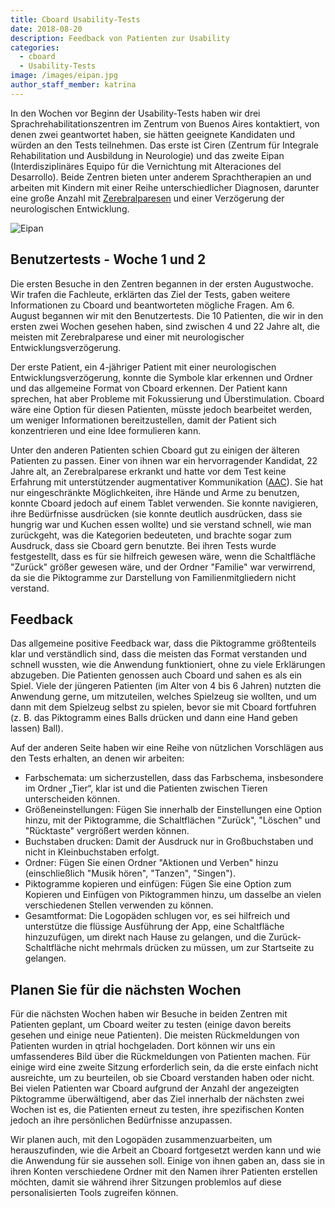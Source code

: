 ```yaml
---
title: Cboard Usability-Tests
date: 2018-08-20
description: Feedback von Patienten zur Usability
categories:
  - cboard
  - Usability-Tests
image: /images/eipan.jpg
author_staff_member: katrina
---
```


In den Wochen vor Beginn der Usability-Tests haben wir drei Sprachrehabilitationszentren im Zentrum von Buenos Aires kontaktiert, von denen zwei geantwortet haben, sie hätten geeignete Kandidaten und würden an den Tests teilnehmen. Das erste ist Ciren (Zentrum für Integrale Rehabilitation und Ausbildung in Neurologie) und das zweite Eipan (Interdisziplinäres Equipo für die Vernichtung mit Alteraciones del Desarrollo). Beide Zentren bieten unter anderem Sprachtherapien an und arbeiten mit Kindern mit einer Reihe unterschiedlicher Diagnosen, darunter eine große Anzahl mit [Zerebralparesen](https://en.wikipedia.org/wiki/Cerebral_palsy) und einer Verzögerung der neurologischen Entwicklung.

![Eipan](/images/eipan.jpg)

## Benutzertests - Woche 1 und 2

Die ersten Besuche in den Zentren begannen in der ersten Augustwoche. Wir trafen die Fachleute, erklärten das Ziel der Tests, gaben weitere Informationen zu Cboard und beantworteten mögliche Fragen. Am 6. August begannen wir mit den Benutzertests. Die 10 Patienten, die wir in den ersten zwei Wochen gesehen haben, sind zwischen 4 und 22 Jahre alt, die meisten mit Zerebralparese und einer mit neurologischer Entwicklungsverzögerung.

Der erste Patient, ein 4-jähriger Patient mit einer neurologischen Entwicklungsverzögerung, konnte die Symbole klar erkennen und Ordner und das allgemeine Format von Cboard erkennen. Der Patient kann sprechen, hat aber Probleme mit Fokussierung und Überstimulation. Cboard wäre eine Option für diesen Patienten, müsste jedoch bearbeitet werden, um weniger Informationen bereitzustellen, damit der Patient sich konzentrieren und eine Idee formulieren kann.

Unter den anderen Patienten schien Cboard gut zu einigen der älteren Patienten zu passen. Einer von ihnen war ein hervorragender Kandidat, 22 Jahre alt, an Zerebralparese erkrankt und hatte vor dem Test keine Erfahrung mit unterstützender augmentativer Kommunikation ([AAC](https://en.wikipedia.org/wiki/Augmentative_and_alternative_communication)). Sie hat nur eingeschränkte Möglichkeiten, ihre Hände und Arme zu benutzen, konnte Cboard jedoch auf einem Tablet verwenden. Sie konnte navigieren, ihre Bedürfnisse ausdrücken (sie konnte deutlich ausdrücken, dass sie hungrig war und Kuchen essen wollte) und sie verstand schnell, wie man zurückgeht, was die Kategorien bedeuteten, und brachte sogar zum Ausdruck, dass sie Cboard gern benutzte. Bei ihren Tests wurde festgestellt, dass es für sie hilfreich gewesen wäre, wenn die Schaltfläche "Zurück" größer gewesen wäre, und der Ordner "Familie" war verwirrend, da sie die Piktogramme zur Darstellung von Familienmitgliedern nicht verstand.

## Feedback

Das allgemeine positive Feedback war, dass die Piktogramme größtenteils klar und verständlich sind, dass die meisten das Format verstanden und schnell wussten, wie die Anwendung funktioniert, ohne zu viele Erklärungen abzugeben. Die Patienten genossen auch Cboard und sahen es als ein Spiel. Viele der jüngeren Patienten (im Alter von 4 bis 6 Jahren) nutzten die Anwendung gerne, um mitzuteilen, welches Spielzeug sie wollten, und um dann mit dem Spielzeug selbst zu spielen, bevor sie mit Cboard fortfuhren (z. B. das Piktogramm eines Balls drücken und dann eine Hand geben lassen) Ball).

Auf der anderen Seite haben wir eine Reihe von nützlichen Vorschlägen aus den Tests erhalten, an denen wir arbeiten:

- Farbschemata: um sicherzustellen, dass das Farbschema, insbesondere im Ordner „Tier“, klar ist und die Patienten zwischen Tieren unterscheiden können.
- Größeneinstellungen: Fügen Sie innerhalb der Einstellungen eine Option hinzu, mit der Piktogramme, die Schaltflächen "Zurück", "Löschen" und "Rücktaste" vergrößert werden können.
- Buchstaben drucken: Damit der Ausdruck nur in Großbuchstaben und nicht in Kleinbuchstaben erfolgt.
- Ordner: Fügen Sie einen Ordner "Aktionen und Verben" hinzu (einschließlich "Musik hören", "Tanzen", "Singen").
- Piktogramme kopieren und einfügen: Fügen Sie eine Option zum Kopieren und Einfügen von Piktogrammen hinzu, um dasselbe an vielen verschiedenen Stellen verwenden zu können.
- Gesamtformat: Die Logopäden schlugen vor, es sei hilfreich und unterstütze die flüssige Ausführung der App, eine Schaltfläche hinzuzufügen, um direkt nach Hause zu gelangen, und die Zurück-Schaltfläche nicht mehrmals drücken zu müssen, um zur Startseite zu gelangen.

## Planen Sie für die nächsten Wochen

Für die nächsten Wochen haben wir Besuche in beiden Zentren mit Patienten geplant, um Cboard weiter zu testen (einige davon bereits gesehen und einige neue Patienten). Die meisten Rückmeldungen von Patienten wurden in qtrial hochgeladen. Dort können wir uns ein umfassenderes Bild über die Rückmeldungen von Patienten machen. Für einige wird eine zweite Sitzung erforderlich sein, da die erste einfach nicht ausreichte, um zu beurteilen, ob sie Cboard verstanden haben oder nicht. Bei vielen Patienten war Cboard aufgrund der Anzahl der angezeigten Piktogramme überwältigend, aber das Ziel innerhalb der nächsten zwei Wochen ist es, die Patienten erneut zu testen, ihre spezifischen Konten jedoch an ihre persönlichen Bedürfnisse anzupassen.

Wir planen auch, mit den Logopäden zusammenzuarbeiten, um herauszufinden, wie die Arbeit an Cboard fortgesetzt werden kann und wie die Anwendung für sie aussehen soll. Einige von ihnen gaben an, dass sie in ihren Konten verschiedene Ordner mit den Namen ihrer Patienten erstellen möchten, damit sie während ihrer Sitzungen problemlos auf diese personalisierten Tools zugreifen können.